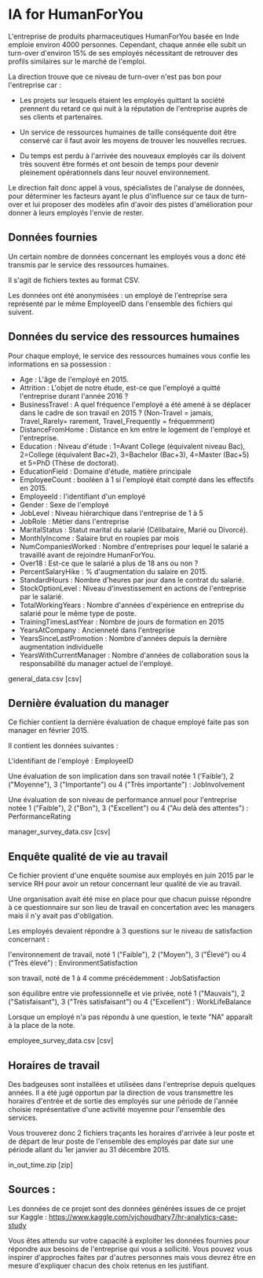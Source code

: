 # IA for HumanForYou

L'entreprise de produits pharmaceutiques HumanForYou basée en Inde emploie environ 4000 personnes. Cependant, chaque année elle subit un turn-over d'environ 15% de ses employés nécessitant de retrouver des profils similaires sur le marché de l'emploi.

La direction trouve que ce niveau de turn-over n'est pas bon pour l'entreprise car :

* Les projets sur lesquels étaient les employés quittant la société prennent du retard ce qui nuit à la réputation de l'entreprise auprès de ses clients et partenaires.

* Un service de ressources humaines de taille conséquente doit être conservé car il faut avoir les moyens de trouver les nouvelles recrues.

* Du temps est perdu à l'arrivée des nouveaux employés car ils doivent très souvent être formés et ont besoin de temps pour devenir pleinement opérationnels dans leur nouvel environnement.

Le direction fait donc appel à vous, spécialistes de l'analyse de données, pour déterminer les facteurs ayant le plus d'influence sur ce taux de turn-over et lui proposer des modèles afin d'avoir des pistes d'amélioration pour donner à leurs employés l'envie de rester.

## Données fournies
Un certain nombre de données concernant les employés vous a donc été transmis par le service des ressources humaines.

Il s'agit de fichiers textes au format CSV.

Les données ont été anonymisées : un employé de l'entreprise sera représenté par le même EmployeeID dans l'ensemble des fichiers qui suivent.

## Données du service des ressources humaines

Pour chaque employé, le service des ressources humaines vous confie les informations en sa possession :

* Age : L'âge de l'employé en 2015.
* Attrition : L'objet de notre étude, est-ce que l'employé a quitté l'entreprise durant l'année 2016 ?
* BusinessTravel : A quel fréquence l'employé a été amené à se déplacer dans le cadre de son travail en 2015 ? (Non-Travel = jamais, Travel_Rarely= rarement, Travel_Frequently = fréquemment)
* DistanceFromHome : Distance en km entre le logement de l'employé et l'entreprise.
* Education : Niveau d'étude : 1=Avant College (équivalent niveau Bac), 2=College (équivalent Bac+2), 3=Bachelor (Bac+3), 4=Master (Bac+5) et 5=PhD (Thèse de doctorat).
* EducationField : Domaine d'étude, matière principale
* EmployeeCount : booléen à 1 si l'employé était compté dans les effectifs en 2015.
* EmployeeId : l'identifiant d'un employé
* Gender : Sexe de l'employé
* JobLevel : Niveau hiérarchique dans l'entreprise de 1 à 5
* JobRole : Métier dans l'entreprise
* MaritalStatus : Statut marital du salarié (Célibataire, Marié ou Divorcé).
* MonthlyIncome : Salaire brut en roupies par mois
* NumCompaniesWorked : Nombre d'entreprises pour lequel le salarié a travaillé avant de rejoindre HumanForYou.
* Over18 : Est-ce que le salarié a plus de 18 ans ou non ?
* PercentSalaryHike : % d'augmentation du salaire en 2015.
* StandardHours : Nombre d'heures par jour dans le contrat du salarié.
* StockOptionLevel : Niveau d'investissement en actions de l'entreprise par le salarié.
* TotalWorkingYears : Nombre d'années d'expérience en entreprise du salarié pour le même type de poste.
* TrainingTimesLastYear : Nombre de jours de formation en 2015
* YearsAtCompany : Ancienneté dans l'entreprise
* YearsSinceLastPromotion : Nombre d'années depuis la dernière augmentation individuelle
* YearsWithCurrentManager : Nombre d'années de collaboration sous la responsabilité du manager actuel de l'employé.

general_data.csv [csv]

## Dernière évaluation du manager

Ce fichier contient la dernière évaluation de chaque employé faite pas son manager en février 2015.

Il contient les données suivantes :

L'identifiant de l'employé : EmployeeID

Une évaluation de son implication dans son travail notée 1 ('Faible'), 2 ("Moyenne"), 3 ("Importante") ou 4 ("Très importante") : JobInvolvement

Une évaluation de son niveau de performance annuel pour l'entreprise notée 1 ("Faible"), 2 ("Bon"), 3 ("Excellent") ou 4 ("Au delà des attentes") : PerformanceRating

manager_survey_data.csv [csv]

## Enquête qualité de vie au travail

Ce fichier provient d'une enquête soumise aux employés en juin 2015 par le service RH pour avoir un retour concernant leur qualité de vie au travail.

Une organisation avait été mise en place pour que chacun puisse répondre à ce questionnaire sur son lieu de travail en concertation avec les managers mais il n'y avait pas d'obligation.

Les employés devaient répondre à 3 questions sur le niveau de satisfaction concernant :

l'environnement de travail, noté 1 ("Faible"), 2 ("Moyen"), 3 ("Élevé") ou 4 ("Très élevé") : EnvironmentSatisfaction

son travail, noté de 1 à 4 comme précédemment : JobSatisfaction

son équilibre entre vie professionnelle et vie privée, noté 1 ("Mauvais"), 2 ("Satisfaisant"), 3 ("Très satisfaisant") ou 4 ("Excellent") : WorkLifeBalance

Lorsque un employé n'a pas répondu à une question, le texte "NA" apparaît à la place de la note.

employee_survey_data.csv [csv]

## Horaires de travail

Des badgeuses sont installées et utilisées dans l'entreprise depuis quelques années. Il a été jugé opportun par la direction de vous transmettre les horaires d'entrée et de sortie des employés sur une période de l'année choisie représentative d'une activité moyenne pour l'ensemble des services.

Vous trouverez donc 2 fichiers traçants les horaires d'arrivée à leur poste et de départ de leur poste de l'ensemble des employés par date sur une période allant du 1er janvier au 31 décembre 2015.

in_out_time.zip [zip]

## Sources :

Les données de ce projet sont des données générées issues de ce projet sur Kaggle : https://www.kaggle.com/vjchoudhary7/hr-analytics-case-study

Vous êtes attendu sur votre capacité à exploiter les données fournies pour répondre aux besoins de l'entreprise qui vous a sollicité. Vous pouvez vous inspirer d'approches faites par d'autres personnes mais vous devrez être en mesure d'expliquer chacun des choix retenus en les justifiant.
